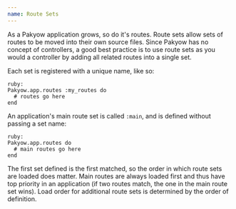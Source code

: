 ```yaml
---
name: Route Sets
---
```


As a Pakyow application grows, so do it's routes. Route sets allow sets of routes to be moved into their own source files. Since Pakyow has no concept of controllers, a good best practice is to use route sets as you would a controller by adding all related routes into a single set.

Each set is registered with a unique name, like so:

    ruby:
    Pakyow.app.routes :my_routes do
      # routes go here
    end

An application's main route set is called `:main`, and is defined without passing a set name:

    ruby:
    Pakyow.app.routes do
      # main routes go here
    end

The first set defined is the first matched, so the order in which route sets are loaded does matter. Main routes are always loaded first and thus have top priority in an application (if two routes match, the one in the main route set wins). Load order for additional route sets is determined by the order of definition.
